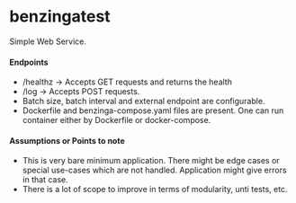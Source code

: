 # benzingatest
Simple Web Service.

#### Endpoints
-  /healthz -> Accepts GET requests and returns the health
-  /log -> Accepts POST requests.
-  Batch size, batch interval and external endpoint are configurable.
-  Dockerfile and benzinga-compose.yaml files are present. One can run container either by Dockerfile or docker-compose.

#### Assumptions or Points to note
- This is very bare minimum application. There might be edge cases or special use-cases which are not handled. Application might give errors in that case.
- There is a lot of scope to improve in terms of modularity, unti tests, etc.
